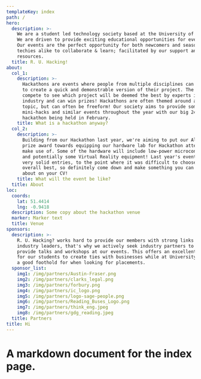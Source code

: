 ```yaml
---
templateKey: index
path: /
hero:
  description: >-
    We are a student led technology society based at the University of Reading.
    We are driven to provide exciting educational opportunities for everyone.
    Our events are the perfect opportunity for both newcomers and seasoned
    techies alike to collaborate & learn; facilitated by our support and
    resources.
  title: R. U. Hacking!
about:
  col_1:
    description: >-
      Hackathons are events where people from multiple disciplines can team up
      to create a quick and demonstrable version of their project. The teams
      compete to see which project will be deemed the best by experts in the
      industry and can win prizes! Hackathons are often themed around a certrain
      topic, but can often be freeform! Our society aims to provide some
      mini-hacks and similar events throughout the year with our big 24-hour
      hackathon being held in February.
    title: What is a hackathon anyway?
  col_2:
    description: >-
      Building from our Hackathon last year, we're aiming to put our Alumni
      prize award towards equipping our hardware lab for Hackathon attendees to
      make use of. Some of the hardware will include low-power microcontrollers
      and potentially some Virtual Reality equipment! Last year's event had some
      very solid entries, to the point where it was difficult to choose the
      overall best, so definitely come down and make something you can boast
      about on your CV!
    title: What will the event be like?
  title: About
loc:
  coords:
    lat: 51.4414
    lng: -0.9418
  description: Some copy about the hackathon venue
  marker: Marker text
  title: Venue
sponsors:
  description: >-
    R. U. Hacking? works hard to provide our members with strong links to local
    industry leaders, that's why we actively seek industry partners to come and
    provide talks and workshops at our events. This offers an excellent platform
    for our students to create ties with businesses while at University and get
    a good foothold for when looking for placements.
  sponsor_list:
    img1: /img/partners/Austin-Fraser.png
    img2: /img/partners/clarks_legal.png
    img3: /img/partners/forbury.png
    img4: /img/partners/ic_logo.png
    img5: /img/partners/logo-sage-people.png
    img6: /img/partners/Reading_Buses_Logo.png
    img7: /img/partners/think_eng.jpeg
    img8: /img/partners/gdg_reading.jpeg
  title: Partners
title: Hi
---
```

# A markdown document for the index page.
